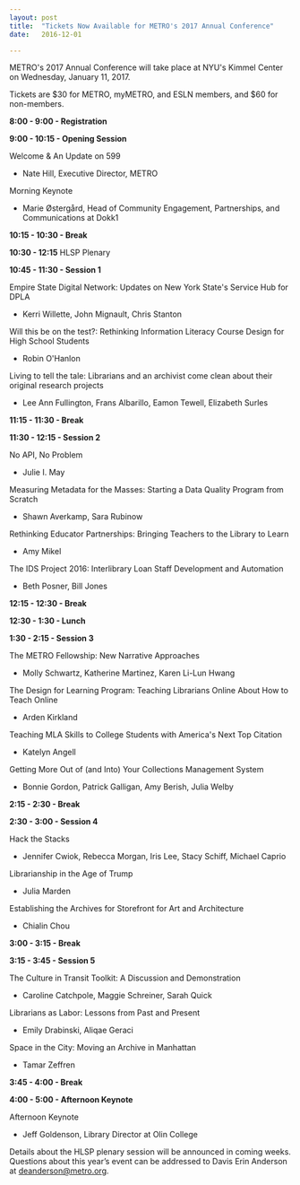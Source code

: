 ```yaml
---
layout: post
title:  "Tickets Now Available for METRO's 2017 Annual Conference"
date:   2016-12-01

---
```

METRO's 2017 Annual Conference will take place at NYU's Kimmel Center on Wednesday, January 11, 2017.

Tickets are $30 for METRO, myMETRO, and ESLN members, and $60 for non-members.

**8:00 - 9:00 - Registration**

**9:00 - 10:15 - Opening Session**

Welcome & An Update on 599
  *  Nate Hill, Executive Director, METRO

Morning Keynote
  * Marie Østergård, Head of Community Engagement, Partnerships, and Communications at Dokk1

**10:15 - 10:30 - Break**

**10:30 - 12:15**
HLSP Plenary

**10:45 - 11:30 - Session 1**

Empire State Digital Network: Updates on New York State's Service Hub for DPLA
  * Kerri Willette, John Mignault, Chris Stanton

Will this be on the test?: Rethinking Information Literacy Course Design for High School Students
  * Robin O'Hanlon

Living to tell the tale: Librarians and an archivist come clean about their original research projects
  * Lee Ann Fullington, Frans Albarillo, Eamon Tewell, Elizabeth Surles

**11:15 - 11:30 - Break**

**11:30 - 12:15 - Session 2**

No API, No Problem
  * Julie I. May

Measuring Metadata for the Masses: Starting a Data Quality Program from Scratch
  * Shawn Averkamp, Sara Rubinow

Rethinking Educator Partnerships: Bringing Teachers to the Library to Learn
  * Amy Mikel

The IDS Project 2016: Interlibrary Loan Staff Development and Automation
  * Beth Posner, Bill Jones

**12:15 - 12:30 - Break**

**12:30 - 1:30 - Lunch**

**1:30 - 2:15 - Session 3**

The METRO Fellowship: New Narrative Approaches
  * Molly Schwartz, Katherine Martinez, Karen Li-Lun Hwang

The Design for Learning Program: Teaching Librarians Online About How to Teach Online
  * Arden Kirkland

Teaching MLA Skills to College Students with America's Next Top Citation
  * Katelyn Angell

Getting More Out of (and Into) Your Collections Management System
  * Bonnie Gordon, Patrick Galligan, Amy Berish, Julia Welby

**2:15 - 2:30 - Break**

**2:30 - 3:00 - Session 4**

Hack the Stacks
  * Jennifer Cwiok, Rebecca Morgan, Iris Lee, Stacy Schiff, Michael Caprio

Librarianship in the Age of Trump
  * Julia Marden

Establishing the Archives for Storefront for Art and Architecture
  * Chialin Chou

**3:00 - 3:15 - Break**

**3:15 - 3:45 - Session 5**

The Culture in Transit Toolkit: A Discussion and Demonstration
  * Caroline Catchpole, Maggie Schreiner, Sarah Quick

Librarians as Labor: Lessons from Past and Present
  * Emily Drabinski, Aliqae Geraci

Space in the City: Moving an Archive in Manhattan
  * Tamar Zeffren

**3:45 - 4:00 - Break**

**4:00 - 5:00 - Afternoon Keynote**

Afternoon Keynote
  * Jeff Goldenson, Library Director at Olin College

Details about the HLSP plenary session will be announced in coming weeks. Questions about this year’s event can be addressed to Davis Erin Anderson at [deanderson@metro.org](mailto:deanderson@metro.org).

